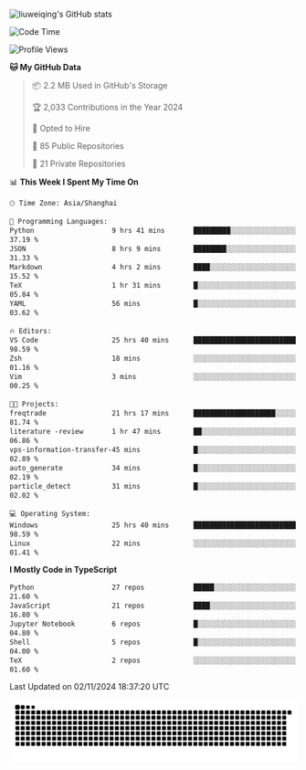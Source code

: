 ![liuweiqing's GitHub stats](https://github-readme-stats.vercel.app/api?username=14790897&show_icons=true&locale=cn&include_all_commits=true&count_private=true)

<!--START_SECTION:waka-->
![Code Time](http://img.shields.io/badge/Code%20Time-1%2C542%20hrs%2054%20mins-blue)

![Profile Views](http://img.shields.io/badge/Profile%20Views-15-blue)

**🐱 My GitHub Data** 

> 📦 2.2 MB Used in GitHub's Storage 
 > 
> 🏆 2,033 Contributions in the Year 2024
 > 
> 💼 Opted to Hire
 > 
> 📜 85 Public Repositories 
 > 
> 🔑 21 Private Repositories 
 > 
📊 **This Week I Spent My Time On** 

```text
🕑︎ Time Zone: Asia/Shanghai

💬 Programming Languages: 
Python                   9 hrs 41 mins       █████████░░░░░░░░░░░░░░░░   37.19 % 
JSON                     8 hrs 9 mins        ████████░░░░░░░░░░░░░░░░░   31.33 % 
Markdown                 4 hrs 2 mins        ████░░░░░░░░░░░░░░░░░░░░░   15.52 % 
TeX                      1 hr 31 mins        █░░░░░░░░░░░░░░░░░░░░░░░░   05.84 % 
YAML                     56 mins             █░░░░░░░░░░░░░░░░░░░░░░░░   03.62 % 

🔥 Editors: 
VS Code                  25 hrs 40 mins      █████████████████████████   98.59 % 
Zsh                      18 mins             ░░░░░░░░░░░░░░░░░░░░░░░░░   01.16 % 
Vim                      3 mins              ░░░░░░░░░░░░░░░░░░░░░░░░░   00.25 % 

🐱‍💻 Projects: 
freqtrade                21 hrs 17 mins      ████████████████████░░░░░   81.74 % 
literature -review       1 hr 47 mins        ██░░░░░░░░░░░░░░░░░░░░░░░   06.86 % 
vps-information-transfer-45 mins             █░░░░░░░░░░░░░░░░░░░░░░░░   02.89 % 
auto_generate            34 mins             █░░░░░░░░░░░░░░░░░░░░░░░░   02.19 % 
particle_detect          31 mins             █░░░░░░░░░░░░░░░░░░░░░░░░   02.02 % 

💻 Operating System: 
Windows                  25 hrs 40 mins      █████████████████████████   98.59 % 
Linux                    22 mins             ░░░░░░░░░░░░░░░░░░░░░░░░░   01.41 % 
```

**I Mostly Code in TypeScript** 

```text
Python                   27 repos            █████░░░░░░░░░░░░░░░░░░░░   21.60 % 
JavaScript               21 repos            ████░░░░░░░░░░░░░░░░░░░░░   16.80 % 
Jupyter Notebook         6 repos             █░░░░░░░░░░░░░░░░░░░░░░░░   04.80 % 
Shell                    5 repos             █░░░░░░░░░░░░░░░░░░░░░░░░   04.00 % 
TeX                      2 repos             ░░░░░░░░░░░░░░░░░░░░░░░░░   01.60 % 
```




 Last Updated on 02/11/2024 18:37:20 UTC
<!--END_SECTION:waka-->

<picture>
  <source media="(prefers-color-scheme: dark)" srcset="https://raw.githubusercontent.com/14790897/14790897/output/github-contribution-grid-snake-dark.svg" />
  <source media="(prefers-color-scheme: light)" srcset="https://raw.githubusercontent.com/14790897/14790897/output/github-contribution-grid-snake.svg" />
  <img alt="github-snake" src="https://raw.githubusercontent.com/14790897/14790897/output/github-contribution-grid-snake.svg" />
</picture>
